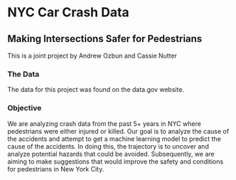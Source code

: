 # NYC Car Crash Data
## Making Intersections Safer for Pedestrians
This is a joint project by Andrew Ozbun and Cassie Nutter

### The Data
The data for this project was found on the data.gov website.


### Objective
We are analyzing crash data from the past 5+ years in NYC where pedestrians were either injured or killed.  Our goal is to analyze the cause of the accidents and attempt to get a machine learning model to predict the cause of the accidents.  In doing this, the trajectory is to uncover and analyze potential hazards that could be avoided.  Subsequently, we are aiming to make suggestions that would improve the safety and conditions for pedestrians in New York City.